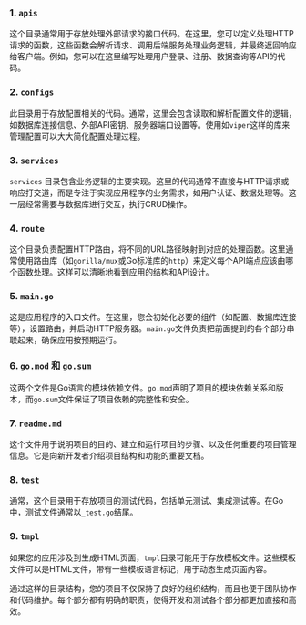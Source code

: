 ### 1. `apis`
这个目录通常用于存放处理外部请求的接口代码。在这里，您可以定义处理HTTP请求的函数，这些函数会解析请求、调用后端服务处理业务逻辑，并最终返回响应给客户端。例如，您可以在这里编写处理用户登录、注册、数据查询等API的代码。

### 2. `configs`
此目录用于存放配置相关的代码。通常，这里会包含读取和解析配置文件的逻辑，如数据库连接信息、外部API密钥、服务器端口设置等。使用如`viper`这样的库来管理配置可以大大简化配置处理过程。

### 3. `services`
`services` 目录包含业务逻辑的主要实现。这里的代码通常不直接与HTTP请求或响应打交道，而是专注于实现应用程序的业务需求，如用户认证、数据处理等。这一层经常需要与数据库进行交互，执行CRUD操作。

### 4. `route`
这个目录负责配置HTTP路由，将不同的URL路径映射到对应的处理函数。这里通常使用路由库（如`gorilla/mux`或Go标准库的`http`）来定义每个API端点应该由哪个函数处理。这样可以清晰地看到应用的结构和API设计。

### 5. `main.go`
这是应用程序的入口文件。在这里，您会初始化必要的组件（如配置、数据库连接等），设置路由，并启动HTTP服务器。`main.go`文件负责把前面提到的各个部分串联起来，确保应用按预期运行。

### 6. `go.mod` 和 `go.sum`
这两个文件是Go语言的模块依赖文件。`go.mod`声明了项目的模块依赖关系和版本，而`go.sum`文件保证了项目依赖的完整性和安全。

### 7. `readme.md`
这个文件用于说明项目的目的、建立和运行项目的步骤、以及任何重要的项目管理信息。它是向新开发者介绍项目结构和功能的重要文档。

### 8. `test`
通常，这个目录用于存放项目的测试代码，包括单元测试、集成测试等。在Go中，测试文件通常以`_test.go`结尾。

### 9. `tmpl`
如果您的应用涉及到生成HTML页面，`tmpl`目录可能用于存放模板文件。这些模板文件可以是HTML文件，带有一些模板语言标记，用于动态生成页面内容。

通过这样的目录结构，您的项目不仅保持了良好的组织结构，而且也便于团队协作和代码维护。每个部分都有明确的职责，使得开发和测试各个部分都更加直接和高效。

